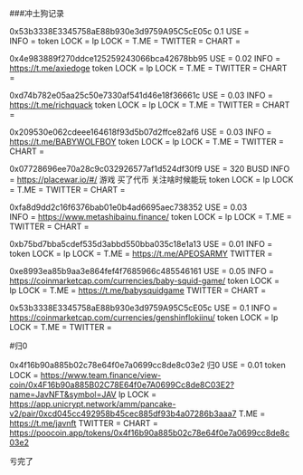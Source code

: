 ###冲土狗记录

0x53b3338E3345758aE88b930e3d9759A95C5cE05c 0.1
    USE                 =   
    INFO                = 
    token   LOCK        =
    lp      LOCK        =
    T.ME                =
    TWITTER             =
    CHART               =   

0x4e983889f270ddce125259243066bca42678bb95
    USE                 =   0.02
    INFO                =   https://t.me/axiedoge
    token   LOCK        =
    lp      LOCK        =
    T.ME                =
    TWITTER             =
    CHART               =   

0xd74b782e05aa25c50e7330af541d46e18f36661c
    USE                 =   0.03
    INFO                =   https://t.me/richquack
    token   LOCK        =
    lp      LOCK        =
    T.ME                =
    TWITTER             =
    CHART               =   
    
0x209530e062cdeee164618f93d5b07d2ffce82af6
    USE                 =   0.03
    INFO                =   https://t.me/BABYWOLFBOY
    token   LOCK        =
    lp      LOCK        =
    T.ME                =
    TWITTER             =
    CHART               =   
    
0x07728696ee70a28c9c032926577af1d524df30f9 
    USE                 =   320 BUSD
    INFO                =   https://placewar.io/#/ 游戏 买了代币 关注啥时候能玩
    token   LOCK        =
    lp      LOCK        =
    T.ME                =
    TWITTER             =
    CHART               =   


0xfa8d9dd2c16f6376bab01e0b4ad6695aec738352 
    USE                 = 0.03  
    INFO                = https://www.metashibainu.finance/
    token   LOCK        =
    lp      LOCK        =
    T.ME                =
    TWITTER             =
    CHART               =   

0xb75bd7bba5cdef535d3abbd550bba035c18e1a13
    USE                 =   0.01
    INFO                = 
    token   LOCK        =
    lp      LOCK        =
    T.ME                =   https://t.me/APEOSARMY
    TWITTER             =

0xe8993ea85b9aa3e864fef4f7685966c485546161 
    USE                 =   0.05 
    INFO                =   https://coinmarketcap.com/currencies/baby-squid-game/
    token   LOCK        =   
    lp      LOCK        =
    T.ME                =   https://t.me/babysquidgame
    TWITTER             =
    CHART               =   

0x53b3338E3345758aE88b930e3d9759A95C5cE05c 
    USE                 =   0.1
    INFO                =   https://coinmarketcap.com/currencies/genshinflokiinu/
    token   LOCK        =
    lp      LOCK        =
    T.ME                =
    TWITTER             =


#归0

0x4f16b90a885b02c78e64f0e7a0699cc8de8c03e2 归0
    USE                 =   0.01
    token   LOCK        =   https://www.team.finance/view-coin/0x4F16b90a885B02C78E64f0e7A0699Cc8de8C03E2?name=JavNFT&symbol=JAV 
    lp      LOCK        =   https://app.unicrypt.network/amm/pancake-v2/pair/0xcd045cc492958b45cec885df93b4a07286b3aaa7
    T.ME                =   https://t.me/javnft 
    TWITTER             =
    CHART               =   https://poocoin.app/tokens/0x4f16b90a885b02c78e64f0e7a0699cc8de8c03e2


亏完了
